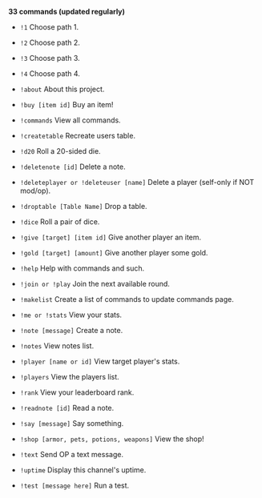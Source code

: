 **33 commands (updated regularly)**

- `!1` Choose path 1.

- `!2` Choose path 2.

- `!3` Choose path 3.

- `!4` Choose path 4.

- `!about` About this project.

- `!buy [item id]` Buy an item!

- `!commands` View all commands.

- `!createtable` Recreate users table.

- `!d20` Roll a 20-sided die.

- `!deletenote [id]` Delete a note.

- `!deleteplayer or !deleteuser [name]` Delete a player (self-only if NOT mod/op).

- `!droptable [Table Name]` Drop a table.

- `!dice` Roll a pair of dice.

- `!give [target] [item id]` Give another player an item.

- `!gold [target] [amount]` Give another player some gold.

- `!help` Help with commands and such.

- `!join or !play` Join the next available round.

- `!makelist` Create a list of commands to update commands page.

- `!me or !stats` View your stats.

- `!note [message]` Create a note.

- `!notes` View notes list.

- `!player [name or id]` View target player's stats.

- `!players` View the players list.

- `!rank` View your leaderboard rank.

- `!readnote [id]` Read a note.

- `!say [message]` Say something.

- `!shop [armor, pets, potions, weapons]` View the shop!

- `!text` Send OP a text message.

- `!uptime` Display this channel's uptime.

- `!test [message here]` Run a test.
